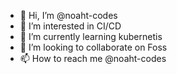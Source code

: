 - 👋 Hi, I’m @noaht-codes
- 👀 I’m interested in CI/CD
- 🌱 I’m currently learning kubernetis
- 💞️ I’m looking to collaborate on Foss
- 📫 How to reach me @noaht-codes

<!---
noaht-codes/noaht-codes is a ✨ special ✨ repository because its `README.md` (this file) appears on your GitHub profile.
You can click the Preview link to take a look at your changes.
--->
